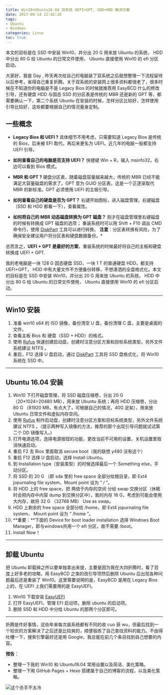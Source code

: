 ```yaml
---
title: Win10+Ubuntu16.04 双系统 UEFI+GPT, SDD+HDD 解决方案
date: 2017-09-14 22:42:28
tags:
- Ubuntu
- Windows
categories: Linux
toc: true
---
```

本文的目标是在 SSD 中安装 Win10，并分出 20 G 用来放 Ubuntu 的系统， HDD 中分出 80 G 给 Ubuntu 的日常文件使用， Ubuntu 直接使用 Win10 的 efi 分区启动。
 <!-- more -->
大家好，我是 Day , 昨天再次给自己的电脑装了双系统之后就想整理一下流程留待以后参考，省得自己重复折腾。关于双系统的安装网上很多资料都很老了，很多时候在不知道你的电脑是不是 Legacy Bios 的时候就推荐用 EasyBCD 什么的修改引导，还有硬盘 HDD 与固态 SSD 的分区表是传统的 MBR 还是新的 GPT 等，都需要确认一下，第二个系统 Ubuntu 在安装的时候，怎样分区比较好，怎样使用引导比较好，这些都要根据自己的情况量身定制。

## 一些概念

- **Legacy Bios 和 UEFI ?**
  具体细节不用考虑，只需要知道 Legacy Bios 是传统的 Bios，后来被 EFI 取代，再后来更名为 UEFI。近几年的电脑一般都支持 UEFI 引导。

- **如何查看自己的电脑是否支持 UEFI？**
  快捷键 Win + R，输入 msinfo32，右边可以看到 Bios 模式。

- **MBR 和 GPT ?**
  硬盘分区表，随着磁盘容量越来越大，传统的 MBR 已经不能满足大容量磁盘的需求了。GPT 意为 GUID
   分区表，这是一个正逐渐取代 MBR 的新标准。GPT 必须使用 UEFI 的主板引导。

- **如何查看自己的硬盘是否为 GPT？**
  右键开始图标，进入磁盘管理，右键磁盘（SSD 和 HDD 都看一下），查看属性。

- **如何将自己的 MBR 动态磁盘转换为 GPT 磁盘？**
  刚才在磁盘管理里右键磁盘的时候有转换成 GPT 磁盘的选项；
  重装系统时可以用 Shift + F10 调出 CMD 命令行，使用 [DiskPart](https://technet.microsoft.com/zh-cn/library/cc766465(v=ws.10).aspx) 工具可以进行转换。
  **注意**：分区表转换有风险，为了确保安全建议用户将分区表和硬盘数据备份。*

总而言之，**UEFI + GPT 是最好的方案**，重装系统的时候最好将自己的主板和硬盘转换成 UEFI + GPT.

我的老电脑是一块 128 G 固态硬盘 SSD，一块 1 T 的普通硬盘 HDD，都支持 UEFI+GPT， HDD 中有大量文件不方便备份转移，不想潇洒的全盘格式化。本文的目标是在 SSD 中安装 Win10，并分出 20 G 用来放 Ubuntu 的系统， HDD 中分出 80 G 给 Ubuntu 的日常文件使用， Ubuntu 直接使用 Win10 的 efi 分区启动。

-------------------
## Win10 安装

1. 准备 win10 x64 的 ISO 镜像，备份清空 U 盘，备份清理 C 盘，主要是桌面的文件。
2. 查看主板 Bios 和 硬盘（SSD + HDD）的格式。
3. 使用 [Rufus](http://rufus.akeo.ie/?locale=zh_CN) 快速创建启动盘，创建时注意分区方案和目标系统类型，另外文件系统建议 NTFS 。
4. 重启，F12 选择 U 盘启动，通过 [DiskPart](https://technet.microsoft.com/zh-cn/library/cc766465(v=ws.10).aspx)  工具将 SSD 盘格式化，将 Win10 系统在 SSD 中。
-------------------
## Ubuntu 16.04 安装

1. Win10 下打开磁盘管理，将 SSD 磁盘压缩卷，分出 20 G （20*1024=20480 MB），用来放 Ubuntu 系统；再将 HDD 压缩卷，分出 80 G （81920 MB，有点大了，可根据自己的情况，40G 足矣），用来放Ubuntu 日常文件和虚拟内存空间。
2. 使用 [Rufus](http://rufus.akeo.ie/?locale=zh_CN) 制作启动盘，创建时注意分区方案和目标系统类型，另外文件系统建议 NTFS 。（提示两种写入镜像的方法，推荐的那个出现引导问题就试试第二个 DD 镜像写入。)
3. 打开电源选项，选择电源按钮的功能，更改当前不可用的设置，关机设置里取消快速启动。
4. 重启 F2 去 Bios 里面取消 secure boot（我的联想 y480 没有这个）
5. 重启 F12 选择 U 盘启动，选择 Install Ubuntu。
6. 到 Installation type（安装类型）的时候选择最后一个 Something else，手动分区。
7. 将 SSD 的 20 G （即 sda 里的 free space 全部分给根目录，即 Ext4 jopurnaling file system，Mount point 设为 “ / ”。
8. 将 HDD 上的 free space，把 两倍于内存的空间 分给 swap 交换分区（休眠时会把内存中内容
   dump 到交换分区中），我的内存 16 G，考虑到可能会使用大内存，故将 32 G （32768 MB） Use as swap。
9. HDD 上剩余的 free space 全部分给 /home，即 Ext4 jopurnaling file system， Mount point 设为 “ /home ”。
10. **重要：**下面的 Device for boot loader installation 选择 Windows Boot Manager，即与windows共用一个 efi 分区，故不需要 /boot。
11. Install Now！
-------------------
## 卸载 Ubuntu

把 Ubuntu 卸载掉之所以要单独拿出来提，主要是因为我在大四折腾时，看了百度上好多老的攻略，用 EasyBCD 之类的改引导项然后删除 Ubuntu 后出现各种问题最后还是重装了 Win10。这里需要说明的是，EasyBCD 是用在 Legacy Bios 上的，在 UEFI 上我们需要用的是 EasyUEFI。

1. Win10 下载安装 [EasyUEFI](http://www.easyuefi.com/index-cn.html)
2. 打开 EasyUEFI，管理 EFI 启动项，删除 ubuntu 的启动项。
3. 删除 SSD 和 HDD 中分给 Ubuntu 的那两个分区即可。
-------------------
折腾是件好事情，这些年来每次装系统都有不同的收 cuo 获 wu，但最后找到一个较优的方案解决了之后还是比较爽的，顺便锻炼了自己查找资料的能力。不由得吐槽一下，搜索引擎最好还是用 Google，我总能在前几个条目找到自己想要的内容。

**预告**：
- 整理一下我的 Win10 和 Ubuntu16.04 常用设置以及简洁、美化策略。
- 整理一下用 GitHub Pages + Hexo 搭建属于自己的博客的流程，以及美化策略。


![这个杀手不太冷](http://upload-images.jianshu.io/upload_images/4086548-b0ff68db4f836176.jpg?imageMogr2/auto-orient/strip%7CimageView2/2/w/1240)
